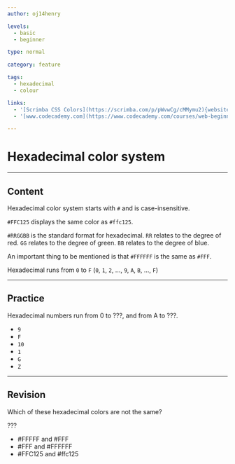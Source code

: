 ```yaml
---
author: oj14henry

levels:
  - basic
  - beginner

type: normal

category: feature

tags:
  - hexadecimal
  - colour

links:
  - '[Scrimba CSS Colors](https://scrimba.com/p/pWvwCg/cMMymu2){website}'
  - '[www.codecademy.com](https://www.codecademy.com/courses/web-beginner-en-TlhFi/2/2?curriculum_id=50579fb998b470000202dc8b){website}'

---
```


# Hexadecimal color system

---
## Content

Hexadecimal color system starts with `#` and is case-insensitive.

`#FFC125` displays the same color as `#ffc125`.


`#RRGGBB` is the standard format for hexadecimal.
`RR` relates to the degree of red.
`GG` relates to the degree of green.
`BB` relates to the degree of blue.

An important thing to be mentioned is that `#FFFFFF` is the same as `#FFF`.

Hexadecimal runs from `0` to `F`
(`0`, `1`, `2`, ..., `9`, `A`, `B`, ..., `F`)

---
## Practice

Hexadecimal numbers run from 0 to ???, and from A to ???.


* `9`
* `F`
* `10`
* `1`
* `G`
* `Z`

---
## Revision

Which of these hexadecimal colors are not the same?

???

* #FFFFF and #FFF
* #FFF and #FFFFFF
* #FFC125 and #ffc125

